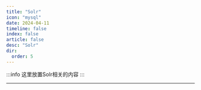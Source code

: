 ```yaml
---
title: "Solr"
icon: "mysql"
date: 2024-04-11
timeline: false
index: false
article: false
desc: "Solr"
dir:
  order: 5
---
```


:::info
这里放置Solr相关的内容
:::

--- 
<Catalog />
